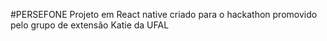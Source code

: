 #PERSEFONE
Projeto em React native criado para o hackathon promovido pelo grupo de extensão Katie da UFAL